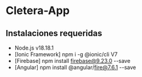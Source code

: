 # Cletera-App
## Instalaciones requeridas

- Node.js v18.18.1
- [Ionic Framework] npm i -g @ionic/cli V7 
- [Firebase] npm install firebase@9.23.0 --save
- [Angular] npm install @angular/fire@7.6.1 --save
